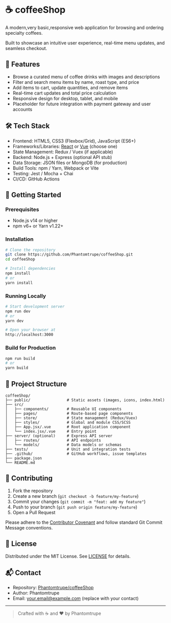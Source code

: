 # ☕ coffeeShop

A modern,very basic,responsive web application for browsing and ordering specialty coffees.  

Built to showcase an intuitive user experience, real-time menu updates, and seamless checkout.

## 🌟 Features
- Browse a curated menu of coffee drinks with images and descriptions
- Filter and search menu items by name, roast type, and price
- Add items to cart, update quantities, and remove items
- Real-time cart updates and total price calculation
- Responsive design for desktop, tablet, and mobile
- Placeholder for future integration with payment gateway and user accounts

## 🛠️ Tech Stack
- Frontend: HTML5, CSS3 (Flexbox/Grid), JavaScript (ES6+)
- Frameworks/Libraries: [React](https://reactjs.org/) or [Vue](https://vuejs.org/) (choose one)
- State Management: Redux / Vuex (if applicable)
- Backend: Node.js + Express (optional API stub)
- Data Storage: JSON files or MongoDB (for production)
- Build Tools: npm / Yarn, Webpack or Vite
- Testing: Jest / Mocha + Chai
- CI/CD: GitHub Actions

## 🚀 Getting Started

### Prerequisites
- Node.js v14 or higher  
- npm v6+ or Yarn v1.22+

### Installation
```bash
# Clone the repository
git clone https://github.com/Phantomtrupe/coffeeShop.git
cd coffeeShop

# Install dependencies
npm install
# or
yarn install
```

### Running Locally
```bash
# Start development server
npm run dev
# or
yarn dev

# Open your browser at
http://localhost:3000
```

### Build for Production
```bash
npm run build
# or
yarn build
```

## 📂 Project Structure
```
coffeeShop/
├── public/                # Static assets (images, icons, index.html)
├── src/
│   ├── components/        # Reusable UI components
│   ├── pages/             # Route-based page components
│   ├── store/             # State management (Redux/Vuex)
│   ├── styles/            # Global and module CSS/SCSS
│   ├── App.jsx/.vue       # Root application component
│   └── index.jsx/.vue     # Entry point
├── server/ (optional)     # Express API server
│   ├── routes/            # API endpoints
│   └── models/            # Data models or schemas
├── tests/                 # Unit and integration tests
├── .github/               # GitHub workflows, issue templates
├── package.json
└── README.md
```

## 🤝 Contributing
1. Fork the repository  
2. Create a new branch (`git checkout -b feature/my-feature`)  
3. Commit your changes (`git commit -m "feat: add my feature"`)  
4. Push to your branch (`git push origin feature/my-feature`)  
5. Open a Pull Request

Please adhere to the [Contributor Covenant](https://www.contributor-covenant.org/) and follow standard Git Commit Message conventions.

## 📄 License
Distributed under the MIT License. See [LICENSE](LICENSE) for details.

## 📬 Contact
- Repository: [Phantomtrupe/coffeeShop](https://github.com/Phantomtrupe/coffeeShop)  
- Author: Phantomtrupe  
- Email: your.email@example.com (replace with your contact)

---

> Crafted with ☕ and ❤️ by Phantomtrupe  
